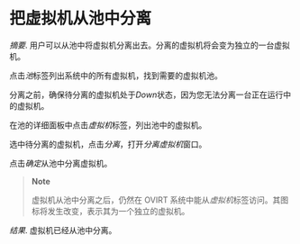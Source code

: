 # 把虚拟机从池中分离

*摘要*.
用户可以从池中将虚拟机分离出去。分离的虚拟机将会变为独立的一台虚拟机。

点击*池*标签列出系统中的所有虚拟机，找到需要的虚拟机池。

分离之前，确保待分离的虚拟机处于*Down*状态，因为您无法分离一台正在运行中的虚拟机。

在池的详细面板中点击*虚拟机*标签，列出池中的虚拟机。

选中待分离的虚拟机，点击*分离*，打开*分离虚拟机*窗口。

点击*确定*从池中分离虚拟机。

> **Note**
>
> 虚拟机从池中分离之后，仍然在 OVIRT
> 系统中能从*虚拟机*标签访问。其图标将发生改变，表示其为一个独立的虚拟机。

*结果*.
虚拟机已经从池中分离。

